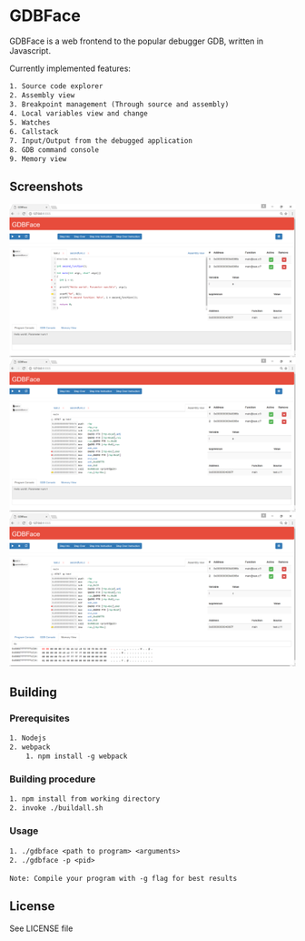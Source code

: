 # GDBFace

GDBFace is a web frontend to the popular debugger GDB, written in Javascript.

Currently implemented features:

	1. Source code explorer
	2. Assembly view
	3. Breakpoint management (Through source and assembly)
	4. Local variables view and change
	5. Watches
	6. Callstack
	7. Input/Output from the debugged application
	8. GDB command console
	9. Memory view

## Screenshots

![Source debugging](/docs/screenshots/src_debug.png?raw=true "Source debugging with program console")
![Assembly view](/docs/screenshots/asm.png?raw=true "Assembly view")
![Hex view](/docs/screenshots/hex.png?raw=true "Hex view")

## Building

### Prerequisites

	1. Nodejs
	2. webpack
		1. npm install -g webpack

### Building procedure

	1. npm install from working directory
	2. invoke ./buildall.sh

### Usage

	1. ./gdbface <path to program> <arguments>
	2. ./gdbface -p <pid>

	Note: Compile your program with -g flag for best results
		
## License

See LICENSE file
